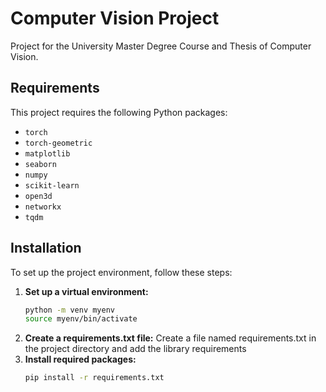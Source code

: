 # Computer Vision Project

 Project for the University Master Degree Course and Thesis of Computer Vision.

## Requirements

This project requires the following Python packages:

- `torch`
- `torch-geometric`
- `matplotlib`
- `seaborn`
- `numpy`
- `scikit-learn`
- `open3d`
- `networkx`
- `tqdm`

## Installation

To set up the project environment, follow these steps:

1. **Set up a virtual environment:**
   ```bash
   python -m venv myenv
   source myenv/bin/activate
   ```
2. **Create a requirements.txt file:** Create a file named requirements.txt in the project directory and add the library requirements
3. **Install required packages:**
   ```bash
   pip install -r requirements.txt
   ```
   
